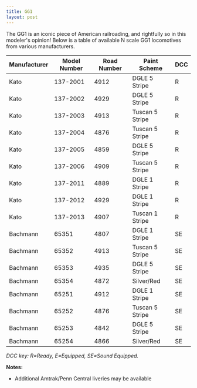 ```yaml
---
title: GG1
layout: post
---
```


The GG1 is an iconic piece of American railroading, and rightfully so in this modeler's opinion! 
Below is a table of available N scale GG1 locomotives from various manufacturers.

| Manufacturer | Model Number | Road Number | Paint Scheme    | DCC  |
|--------------|--------------|-------------|-----------------|------|
| Kato         | 137-2001     | 4912        | DGLE 5 Stripe   | R    |
| Kato         | 137-2002     | 4929        | DGLE 5 Stripe   | R    |
| Kato         | 137-2003     | 4913        | Tuscan 5 Stripe | R    |
| Kato         | 137-2004     | 4876        | Tuscan 5 Stripe | R    |
| Kato         | 137-2005     | 4859        | DGLE 5 Stripe   | R    |
| Kato         | 137-2006     | 4909        | Tuscan 5 Stripe | R    |
| Kato         | 137-2011     | 4889        | DGLE 1 Stripe   | R    |
| Kato         | 137-2012     | 4929        | DGLE 1 Stripe   | R    |
| Kato         | 137-2013     | 4907        | Tuscan 1 Stripe | R    |
| Bachmann     | 65351        | 4807        | DGLE 1 Stripe   | SE   |
| Bachmann     | 65352        | 4913        | Tuscan 5 Stripe | SE   |
| Bachmann     | 65353        | 4935        | DGLE 5 Stripe   | SE   |
| Bachmann     | 65354        | 4872        | Silver/Red      | SE   |
| Bachmann     | 65251        | 4912        | DGLE 1 Stripe   | SE   |
| Bachmann     | 65252        | 4876        | Tuscan 5 Stripe | SE   |
| Bachmann     | 65253        | 4842        | DGLE 5 Stripe   | SE   |
| Bachmann     | 65254        | 4866        | Silver/Red      | SE   |

*DCC key: R=Ready, E=Equipped, SE=Sound Equipped.*

**Notes:**
 - Additional Amtrak/Penn Central liveries may be available

